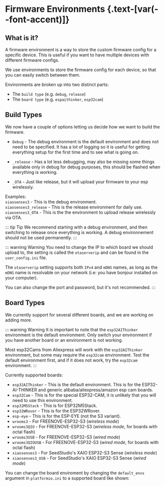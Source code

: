 <script setup>
import Alerts from '../../vue/alerts/Alerts.vue'
import ImageCard from '../../vue/images/ImageComponent.vue'
import { image_settings } from '../../static/image_settings'
import { alerts } from '../../static/alerts'
</script>

# Firmware Environments {.text-[var(--font-accent)]}

## What is it?

A firmware environment is a way to store the custom firmware config for a specific device. This is useful if you want to have multiple devices with different firmware configs.

We use environments to store the firmware config for each device, so that you can easily switch between them.

Environments are broken up into two distinct parts:

- The `build type` (e.g. `debug`, `release`)
- The `board type` (e.g. `espaithinker`, `esp32cam`)

## Build Types

We now have a couple of options letting us decide how we want to build the firmware.

- `Debug` - The debug environment is the default environment and does not need to be specified. It has a lot of logging so it is useful for getting everything setup for the first time and to see what is going on.

- `_release` - Has a lot less debugging, may also be missing some things available only in debug for debug purposes, this should be flashed when everything is working.

- `_OTA` - Just like release, but it will upload your firmware to your esp wirelessly.

Examples:  
`xiaosenses3` - This is the debug environment.  
`xiaosenses3_release` - This is the release environment for daily use.  
`xiaosenses3_OTA` - This is the the environment to upload release wirelessly via OTA.  

::: tip Tip
We recommend starting with a debug environment, and then switching to release once everything is working. A debug environnement should not be used permanently. 
:::

::: warning Warning
You need to change the IP to which board we should upload to, the setting is called the `otaserverip` and can be found in the `user_config.ini` file.

The `otaserverip` setting supports both `IPv4` and `mDNS` names, as long as the `mDNS` name is resolvable on your network (i.e: you have bonjour installed on your computer).

You can also change the port and password, but it's not recommended.
:::

## Board Types

We currently support for several different boards, and we are working on adding more.

::: warning Warning
It is important to note that the `esp32AIThinker` environment is the default environment. Only switch your environment if you have another board or an environment is not working.

Most esp32Cams from Aliexpress will work with the `esp32AIThinker` environment, but some may require the `esp32cam` environment. Test the default environment first, and if it does not work, try the `esp32cam` environment.
:::

Currently supported boards:

- `esp32AIThinker` - This is the default environment. This is for the ESP32-AI-THINKER and generic alibaba/aliexpress/amazon esp cam boards.
- `esp32Cam` - This is for the special ESP32-CAM, it is unlikely that you will need to use this environment.
- `esp32M5Stack` - This is for ESP32M5Stack.
- `esp32WRover` - This is for the ESP32WRover.
- `esp-eye` - This is for the ESP-EYE (not the S3 variant).
- `wrooms3` - For FREENOVE-ESP32-S3 (*wireless mode*)
- `wrooms3QIO` - For FREENOVE-ESP32-S3 (*wireless mode*, for boards with octal flash)
- `wrooms3USB` - For FREENOVE-ESP32-S3 (*wired mode*)
- `wrooms3QIOUSB` - For FREENOVE-ESP32-S3 (*wired mode*, for boards with octal flash)
- `xiaosenses3` - For SeedStudio's XAIO ESP32-S3 Sense (*wireless mode*)
- `xiaosenses3_USB` - For SeedStudio's XAIO ESP32-S3 Sense (*wired mode*)

You can change the board enviroment by changing the `default_envs` argument in `platformio.ini` to a supported board like shown:
<ImageCard :options="image_settings.esp_board_env"/>
